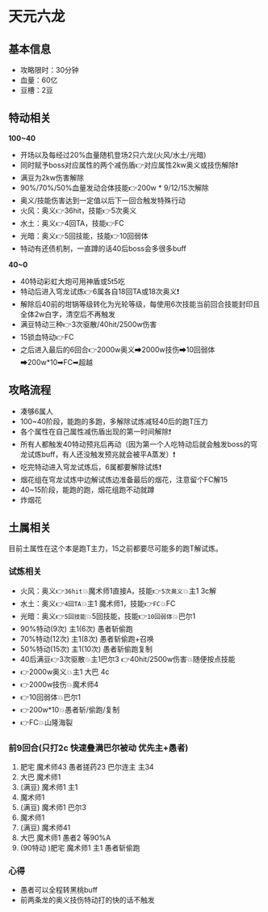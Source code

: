 # 天元六龙

## 基本信息

- 攻略限时：30分钟
- 血量：60亿
- 豆槽：2豆

## 特动相关

**100~40**
- 开场以及每经过20%血量随机登场2只六龙(火风/水土/光暗)
- 同时赋予boss对应属性的两个减伤盾👉对应属性2kw奥义或技伤解除❗
- 满豆为2kw伤害解除
- 90%/70%/50%血量发动合体技能👉200w * 9/12/15次解除
- 奥义/技能伤害达到一定值以后下一回合触发特殊行动
- 火风：奥义👉36hit，技能👉5次奥义
- 水土：奥义👉4回TA，技能👉FC
- 光暗：奥义👉5回技能，技能👉10回弱体
- 特动有还债机制，一直蹲的话40后boss会多很多buff

**40~0**
- 40特动彩虹大炮可用神盾或5t5吃
- 特动后进入穹龙试炼👉6属各自18回TA或18次奥义❗
- 解除后40前的坩锅等级转化为光轮等级，每使用6次技能当前回合技能封印且全体2w白字，清空后不再触发
- 满豆特动三种👉3次驱散/40hit/2500w伤害
- 15锁血特动👉FC
- 之后进入最后的6回合👉2000w奥义➡2000w技伤➡10回弱体➡200w*10➡FC➡超越

## 攻略流程
- 凑够6属人
- 100~40阶段，能跑的多跑，多解除试炼减轻40后的跑T压力
- 各个属性在自己属性减伤盾出现的第一时间解除❗
- 所有人都触发40特动预兆后再动（因为第一个人吃特动后就会触发boss的穹龙试炼buff，有人还没触发预兆就会被平A蒸发）❗
- 吃完特动进入穹龙试炼后，6属都要解除试炼❗
- 烟花组在穹龙试炼中边解试炼边准备最后的烟花，注意留个FC解15
- 40~15阶段，能跑的跑，烟花组跑不动就蹲
- 炸烟花

## 土属相关
目前土属性在这个本是跑T主力，15之前都要尽可能多的跑T解试炼。

### 试炼相关
- 火风：奥义👉`36hit`💥魔术师1直接A，技能👉`5次奥义`💥主1 3c解
- 水土：奥义👉`4回TA`💥主1 魔术师1，技能👉`FC`💥FC
- 光暗：奥义👉`5回技能`💥5回技能，技能👉`10回弱体`💥巴尔1
- 90%特动(9次) 主1(6次) 愚者斩偷跑
- 70%特动(12次) 主1(8次) 愚者斩偷跑+召唤
- 50%特动(15次) 主1(10次) 愚者斩偷跑复制
- 40后满豆👉3次驱散💥主1巴尔3 👉40hit/2500w伤害💥随便按点技能
- 👉2000w奥义💥主1 大巴 4c
- 👉2000w技伤💥魔术师4
- 👉10回弱体💥巴尔1
- 👉200w*10💥愚者斩/偷跑/复制
- 👉FC💥山隆海裂

### 前9回合(只打2c 快速叠满巴尔被动 优先主+愚者)
1. 肥宅 魔术师43 愚者搓药23 巴尔连主 主34
2. 大巴 魔术师1
3. (满豆) 魔术师1 主1
4. 魔术师1
5. (满豆) 魔术师1 巴尔3
6. 魔术师1
7. (满豆) 魔术师41
8. 大巴 魔术师1 愚者2 等90%A
9. (90特动 )肥宅 魔术师1 主1 愚者斩偷跑
 
### 心得
- 愚者可以全程转黑桃buff
- 前两条龙的奥义技伤特动打的快的话不触发
